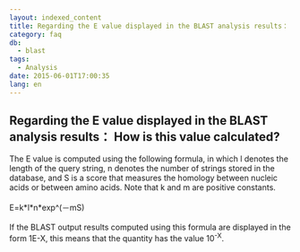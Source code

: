 ```yaml
---
layout: indexed_content
title: Regarding the E value displayed in the BLAST analysis results： How is this value calculated?
category: faq
db:
  - blast
tags: 
  - Analysis
date: 2015-06-01T17:00:35
lang: en
---
```


## Regarding the E value displayed in the BLAST analysis results： How is this value calculated?

<html>The E value is computed using the following formula, in which l denotes the length of the query string, n denotes the number of strings stored in the database, and S is a score that measures the homology between nucleic acids or between amino acids. Note that k and m are positive constants.<br><br>E=k*l*n*exp^(－mS)<br><br>If the BLAST output results computed using this formula are displayed in the form 1E-X, this means that the quantity has the value 10<sup>-X</sup>.</html>